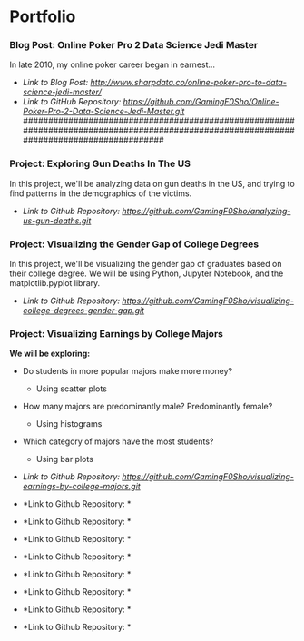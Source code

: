 # Portfolio

### Blog Post: Online Poker Pro 2 Data Science Jedi Master
In late 2010, my online poker career began in earnest...
- *Link to Blog Post: http://www.sharpdata.co/online-poker-pro-to-data-science-jedi-master/*
- *Link to GitHub Repository: https://github.com/GamingF0Sho/Online-Poker-Pro-2-Data-Science-Jedi-Master.git*
########################################################################################################################################


### Project: Exploring Gun Deaths In The US
In this project, we'll be analyzing data on gun deaths in the US, and trying to find patterns in the demographics of the victims.
- *Link to Github Repository: https://github.com/GamingF0Sho/analyzing-us-gun-deaths.git*


### Project: Visualizing the Gender Gap of College Degrees
In this project, we'll be visualizing the gender gap of graduates based on their college degree. We will be using Python, Jupyter Notebook, and the matplotlib.pyplot library.
- *Link to Github Repository: https://github.com/GamingF0Sho/visualizing-college-degrees-gender-gap.git*

### Project: Visualizing Earnings by College Majors
**We will be exploring:**
- Do students in more popular majors make more money?
  - Using scatter plots
- How many majors are predominantly male? Predominantly female?
  - Using histograms
- Which category of majors have the most students?
  - Using bar plots
- *Link to Github Repository: https://github.com/GamingF0Sho/visualizing-earnings-by-college-majors.git*

- *Link to Github Repository: *

- *Link to Github Repository: *

- *Link to Github Repository: *

- *Link to Github Repository: *

- *Link to Github Repository: *

- *Link to Github Repository: *

- *Link to Github Repository: *

- *Link to Github Repository: *
